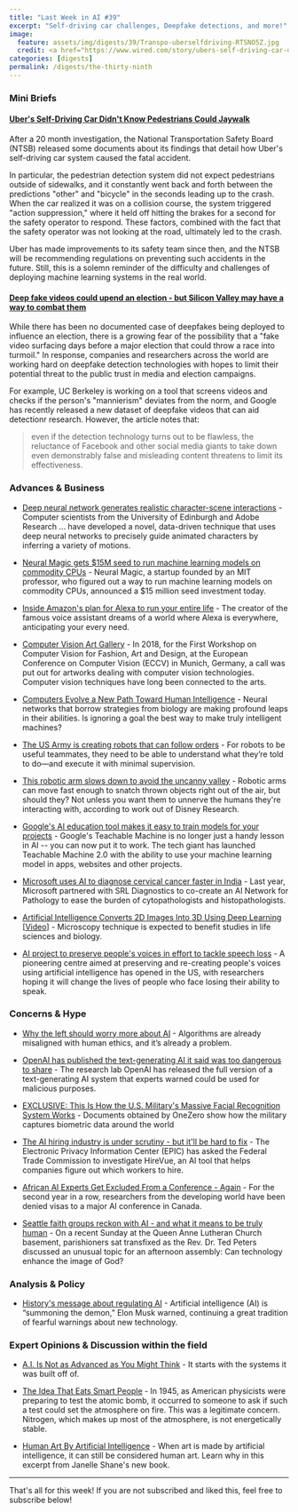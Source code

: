 ```yaml
---
title: "Last Week in AI #39"
excerpt: "Self-driving car challenges, Deepfake detections, and more!"
image: 
  feature: assets/img/digests/39/Transpo-uberselfdriving-RTSNO5Z.jpg
  credit: <a href="https://www.wired.com/story/ubers-self-driving-car-didnt-know-pedestrians-could-jaywalk/"> Aaron Josefczyk / Reuters</a>
categories: [digests]
permalink: /digests/the-thirty-ninth
---
```


### Mini Briefs

#### [Uber's Self-Driving Car Didn't Know Pedestrians Could Jaywalk](https://www.wired.com/story/ubers-self-driving-car-didnt-know-pedestrians-could-jaywalk/)

After a 20 month investigation, the National Transportation Safety Board (NTSB) released some documents about its findings that detail how Uber's self-driving car system caused the fatal accident.

In particular, the pedestrian detection system did not expect pedestrians outside of sidewalks, and it constantly went back and forth between the predictions "other" and "bicycle" in the seconds leading up to the crash.
When the car realized it was on a collision course, the system triggered "action suppression," where it held off hitting the brakes for a second for the safety operator to respond.
These factors, combined with the fact that the safety operator was not looking at the road, ultimately led to the crash.

Uber has made improvements to its safety team since then, and the NTSB will be recommending regulations on preventing such accidents in the future.
Still, this is a solemn reminder of the difficulty and challenges of deploying machine learning systems in the real world.

#### [Deep fake videos could upend an election - but Silicon Valley may have a way to combat them](https://www.latimes.com/politics/story/2019-11-05/deep-fakes-2020-election-silicon-valley-cure)

While there has been no documented case of deepfakes being deployed to influence an election, there is a growing fear of the possibility that a "fake video surfacing days before a major election that could throw a race into turmoil."
In response, companies and researchers across the world are working hard on deepfake detection technologies with hopes to limit their potential threat to the public trust in media and election campaigns.

For example, UC Berkeley is working on a tool that screens videos and checks if the person's "mannierism" deviates from the norm, and Google has recently released a new dataset of deepfake videos that can aid detectionr research.
However, the article notes that:

> even if the detection technology turns out to be flawless, the reluctance of Facebook and other social media giants to take down even demonstrably false and misleading content threatens to limit its effectiveness.

### Advances & Business

* [Deep neural network generates realistic character-scene interactions](https://www.eurekalert.org/pub_releases/2019-10/afcm-dnn102919.php) - Computer scientists from the University of Edinburgh and Adobe Research ... have developed a novel, data-driven technique that uses deep neural networks to precisely guide animated characters by inferring a variety of motions.

* [Neural Magic gets $15M seed to run machine learning models on commodity CPUs](https://techcrunch.com/2019/11/06/neural-magic-gets-15m-seed-to-run-machine-learning-models-on-commodity-cpus/) - Neural Magic, a startup founded by an MIT professor, who figured out a way to run machine learning models on commodity CPUs, announced a $15 million seed investment today.

* [Inside Amazon's plan for Alexa to run your entire life](https://www.technologyreview.com/s/614676/amazon-alexa-will-run-your-life-data-privacy/) - The creator of the famous voice assistant dreams of a world where Alexa is everywhere, anticipating your every need.

* [Computer Vision Art Gallery](https://computervisionart.com/) - In 2018, for the First Workshop on Computer Vision for Fashion, Art and Design, at the European Conference on Computer Vision (ECCV) in Munich, Germany, a call was put out for artworks dealing with computer vision technologies.  Computer vision techniques have long been connected to the arts.

* [Computers Evolve a New Path Toward Human Intelligence](https://www.quantamagazine.org/computers-evolve-a-new-path-toward-human-intelligence-20191106/) - Neural networks that borrow strategies from biology are making profound leaps in their abilities. Is ignoring a goal the best way to make truly intelligent machines?

* [The US Army is creating robots that can follow orders](https://www.technologyreview.com/s/614686/the-us-army-is-creating-robots-that-can-follow-ordersand-ask-if-they-dont-understand/) - For robots to be useful teammates, they need to be able to understand what they’re told to do—and execute it with minimal supervision.

* [This robotic arm slows down to avoid the uncanny valley](https://techcrunch.com/2019/11/07/this-robotic-arm-slows-down-to-avoid-the-uncanny-valley/) - Robotic arms can move fast enough to snatch thrown objects right out of the air, but should they? Not unless you want them to unnerve the humans they're interacting with, according to work out of Disney Research.

* [Google's AI education tool makes it easy to train models for your projects](https://www.engadget.com/2019/11/07/google-teachable-machine-2/) - Google's Teachable Machine is no longer just a handy lesson in AI -- you can now put it to work. The tech giant has launched Teachable Machine 2.0 with the ability to use your machine learning model in apps, websites and other projects.

* [Microsoft uses AI to diagnose cervical cancer faster in India](https://techcrunch.com/2019/11/09/microsoft-srl-diagnostics-cervical-cancer/) - Last year, Microsoft  partnered with SRL Diagnostics to co-create an AI Network for Pathology to ease the burden of cytopathologists and histopathologists.

* [Artificial Intelligence Converts 2D Images Into 3D Using Deep Learning [Video]](https://scitechdaily.com/artificial-intelligence-converts-2d-images-into-3d-using-deep-learning-video/) - Microscopy technique is expected to benefit studies in life sciences and biology.

* [AI project to preserve people's voices in effort to tackle speech loss](https://www.theguardian.com/technology/2019/nov/09/centre-tackle-speech-loss-preserving-voices-artificial-intelligence) - A pioneering centre aimed at preserving and re-creating people's voices using artificial intelligence has opened in the US, with researchers hoping it will change the lives of people who face losing their ability to speak.

### Concerns & Hype

* [Why the left should worry more about AI](https://www.vox.com/future-perfect/2019/11/7/20897531/artificial-intelligence-left-socialist-google-deepmind) - Algorithms are already misaligned with human ethics, and it’s already a problem.

* [OpenAI has published the text-generating AI it said was too dangerous to share](https://www.theverge.com/2019/11/7/20953040/openai-text-generation-ai-gpt-2-full-model-release-1-5b-parameters) - The research lab OpenAI has released the full version of a text-generating AI system that experts warned could be used for malicious purposes.

* [EXCLUSIVE: This Is How the U.S. Military's Massive Facial Recognition System Works](https://onezero.medium.com/exclusive-this-is-how-the-u-s-militarys-massive-facial-recognition-system-works-bb764291b96d) - Documents obtained by OneZero show how the military captures biometric data around the world

* [The AI hiring industry is under scrutiny - but it'll be hard to fix](https://www.technologyreview.com/f/614694/hirevue-ai-automated-hiring-discrimination-ftc-epic-bias/) - The Electronic Privacy Information Center (EPIC) has asked the Federal Trade Commission to investigate HireVue, an AI tool that helps companies figure out which workers to hire. 

* [African AI Experts Get Excluded From a Conference - Again](https://www.wired.com/story/african-ai-experts-get-excluded-from-a-conference-again/) - For the second year in a row, researchers from the developing world have been denied visas to a major AI conference in Canada.

* [Seattle faith groups reckon with AI - and what it means to be truly human](https://www.seattletimes.com/business/technology/seattle-faith-groups-reckon-with-ai-and-what-it-means-to-be-truly-human/) - On a recent Sunday at the Queen Anne Lutheran Church basement, parishioners sat transfixed as the Rev. Dr. Ted Peters discussed an unusual topic for an afternoon assembly: Can technology enhance the image of God?

### Analysis & Policy

* [History's message about regulating AI](https://www.brookings.edu/research/historys-message-about-regulating-ai/) - Artificial intelligence (AI) is “summoning the demon,” Elon Musk warned, continuing a great tradition of fearful warnings about new technology.

### Expert Opinions & Discussion within the field

* [A.I. Is Not as Advanced as You Might Think](https://zora.medium.com/a-i-is-not-as-advanced-as-you-might-think-97657e9eecdc) - It starts with the systems it was built off of.

* [The Idea That Eats Smart People](https://idlewords.com/talks/superintelligence.htm) - In 1945, as American physicists were preparing to test the atomic bomb, it occurred to someone to ask if such a test could set the atmosphere on fire. This was a legitimate concern. Nitrogen, which makes up most of the atmosphere, is not energetically stable.

* [Human Art By Artificial Intelligence](https://www.sciencefriday.com/articles/human-art-by-artificial-intelligence/) - When art is made by artificial intelligence, it can still be considered human art. Learn why in this excerpt from Janelle Shane's new book.

<hr>

That's all for this week! If you are not subscribed and liked this, feel free to subscribe below!
